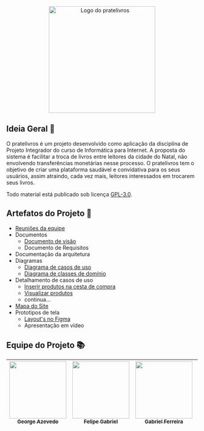 <div align="center">
  <img src="https://github.com/PI-InfoWeb-CNAT/2023-pratelivros/assets/93940387/9caee244-cec7-4a76-ba49-64c421d0a77a" width="280" alt="Logo do pratelivros" />
</div>

## Ideia Geral 💭
<!-- Este projeto tem como objetivo ser uma aplicação  modelo (_blueprint_) para a disicplina de Análise e Projeto Orientado a Objeto. -->

O pratelivros é um projeto desenvolvido como aplicação da disciplina de Projeto Integrador do curso de Informática para Internet. A proposta do sistema é facilitar a troca de livros entre leitores da cidade do Natal, não envolvendo transferências monetárias nesse processo. O pratelivros tem o objetivo de criar uma plataforma saudável e convidativa para os seus usuários, assim atraindo, cada vez mais, leitores interessados em trocarem seus livros.

Todo material está publicado sob licença [GPL-3.0](https://www.gnu.org/licenses/quick-guide-gplv3.pt-br.html).


## Artefatos do Projeto 📂
- [Reuniões da equipe](./reunioes/Reunioes.md)
- Documentos
  - [Documento de visão](./docs/Documento_de_Visao.md)
  - Documento de Requisitos
- Documentação da arquitetura
- Diagramas
  - [Diagrama de casos de uso](./docs/imagens/Diagrama_Casos_de_Uso.png)
  - [Diagrama de classes de domínio](./docs/diagramas/Diagrama_Entidades_e_Relacionamentos.png)
- Detalhamento de casos de uso
  - [Inserir produtos na cesta de compra](./docs/casos_de_uso/cdu_inserir_produtos_na_cesta_de_compra.md)
  - [Visualizar produtos](./docs/casos_de_uso/cdu_visualizar_produtos.md)
  - continua...
- [Mapa do Site]()
- Prototipos de tela
  - [Layout's no Figma](https://www.figma.com/file/qNuHMiykoAfymAZzasnNwh/pratelivros---prot%C3%B3tipos-de-tela?type=design&node-id=0%3A1&t=B0D16kSUu4uzW5Dk-1)
  - Apresentação em vídeo

## Equipe do Projeto 📚
| [<img src="https://avatars.githubusercontent.com/u/51339655?v=4" width=150><br><sub>George Azevedo</sub>](https://github.com/gasilvabr) |  [<img src="https://avatars.githubusercontent.com/u/105514249?v=4" width=150><br><sub>Felipe Gabriel</sub>](https://github.com/lipe0777) |  [<img src="https://avatars.githubusercontent.com/u/84422577?v=4" width=150><br><sub>Gabriel Ferreira</sub>](https://github.com/GabsFerrarii) | [<img src="https://avatars.githubusercontent.com/u/93940003?v=4" width=150><br><sub>Heitor Cossito</sub>](https://github.com/cossito) | [<img src="https://avatars.githubusercontent.com/u/93940387?v=4" width=150><br><sub>Lucas de Lima</sub>](https://github.com/monzadrifteiro) | [<img src="https://avatars.githubusercontent.com/u/79072631?v=4" width=150><br><sub>Pedro Saulo</sub>](https://github.com/Saulo-pedro) | 
| :---: | :---: | :---: | :---: | :---: | :---: |
